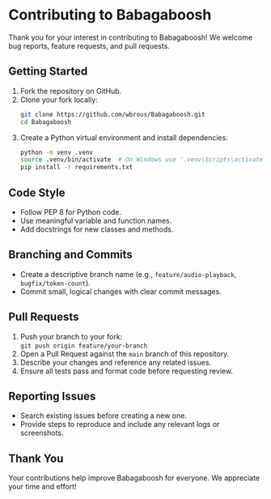 <!-- CONTRIBUTING.md: Guidelines for contributing to the Babagaboosh project -->
# Contributing to Babagaboosh

Thank you for your interest in contributing to Babagaboosh! We welcome bug reports, feature requests, and pull requests.

## Getting Started
1. Fork the repository on GitHub.
2. Clone your fork locally:
   ```bash
   git clone https://github.com/wbrous/Babagaboosh.git
   cd Babagaboosh
   ```
3. Create a Python virtual environment and install dependencies:
   ```bash
   python -m venv .venv
   source .venv/bin/activate  # On Windows use '.venv\Scripts\activate'
   pip install -r requirements.txt
   ```

## Code Style
- Follow PEP 8 for Python code.
- Use meaningful variable and function names.
- Add docstrings for new classes and methods.

## Branching and Commits
- Create a descriptive branch name (e.g., `feature/audio-playback`, `bugfix/token-count`).
- Commit small, logical changes with clear commit messages.

## Pull Requests
1. Push your branch to your fork:<br/>
   `git push origin feature/your-branch`
2. Open a Pull Request against the `main` branch of this repository.
3. Describe your changes and reference any related issues.
4. Ensure all tests pass and format code before requesting review.

## Reporting Issues
- Search existing issues before creating a new one.
- Provide steps to reproduce and include any relevant logs or screenshots.

## Thank You
Your contributions help improve Babagaboosh for everyone. We appreciate your time and effort!
